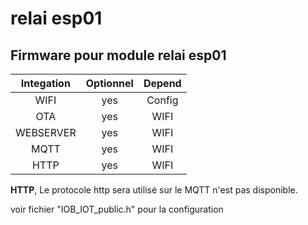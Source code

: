# relai esp01

## Firmware pour module relai esp01

|   Integation|Optionnel|Depend|
| :------:|:-----:|:-----:|
|   WIFI       |    yes    |    Config    | Comment \#define USE_WIFI   |
|   OTA        |    yes    |    WIFI      | Comment \#define USE_OTA    |
|   WEBSERVER  |    yes    |    WIFI      | Comment \#define USE_WEBSERVER|
|   MQTT       |    yes    |    WIFI      | Comment \#define USE_MQTT   |
|   HTTP       |    yes    |    WIFI      | Comment \#define USE_HTTP   |

**HTTP**, Le protocole http sera utilisé sur le MQTT n'est pas disponible. 

voir fichier "IOB_IOT_public.h" pour la configuration